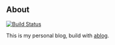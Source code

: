 About
-------------

[![Build Status](https://travis-ci.org/xsoda/myblog.svg?branch=master)](https://travis-ci.org/xsoda/myblog)

This is my personal blog, build with [ablog](http://ablog.readthedocs.org/).
